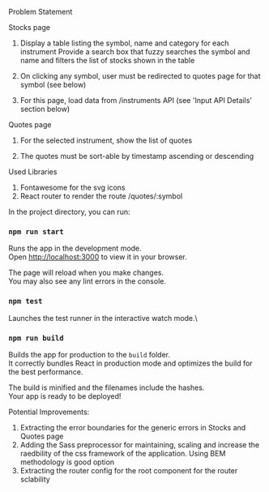Problem Statement

Stocks page

1. Display a table listing the symbol, name and category for each instrument Provide a search box that fuzzy searches 
the symbol and name and filters the list of stocks shown in the table

2. On clicking any symbol, user must be redirected to quotes page for that symbol (see below)

3. For this page, load data from /instruments API (see 'Input API Details' section below)


Quotes page
1. For the selected instrument, show the list of quotes

2. The quotes must be sort-able by timestamp ascending or descending

Used Libraries

1. Fontawesome for the svg icons
2. React router to render the route /quotes/:symbol


In the project directory, you can run:

### `npm run start`

Runs the app in the development mode.\
Open [http://localhost:3000](http://localhost:3000) to view it in your browser.

The page will reload when you make changes.\
You may also see any lint errors in the console.

### `npm test`

Launches the test runner in the interactive watch mode.\

### `npm run build`

Builds the app for production to the `build` folder.\
It correctly bundles React in production mode and optimizes the build for the best performance.

The build is minified and the filenames include the hashes.\
Your app is ready to be deployed!


Potential Improvements:
1. Extracting the error boundaries for the generic errors in Stocks and Quotes page
2. Adding the Sass preprocessor for maintaining, scaling and increase the raedbility of the css framework of the application. Using BEM methodology is good option
3. Extracting the router config for the root component for the router sclability
